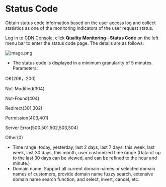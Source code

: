 # **Status Code**

Obtain status code information based on the user access log and collect statistics as one of the monitoring indicators of the user request status.

Log in to [CDN Console](https://cdn-console.jdcloud.com/statuscode), click **Quality Monitoring**--**Status Code** on the left menu bar to enter the status code page. The details are as follows:

![image.png](https://img1.jcloudcs.com/cms/30ba8afb-1831-4920-b69e-252470d64ad520180119140545.png)

- The status code is displayed in a minimum granularity of 5 minutes. Parameters:

OK(206，200)

Not-Modified(304)

Not-Found(404)

Redirect(301,302)

Permission(403,401)

Server Error(500.501,502,503,504)

Other(0)

- Time range: today, yesterday, last 2 days, last 7 days, this week, last week, last 30 days, this month, user customized time range (Data of up to the last 30 days can be viewed, and can be refined to the hour and minute.)
- Domain name: Support all current domain names or selected domain names of customers, provide domain name fuzzy search, extensive domain name search function, and select, invert, cancel, etc.